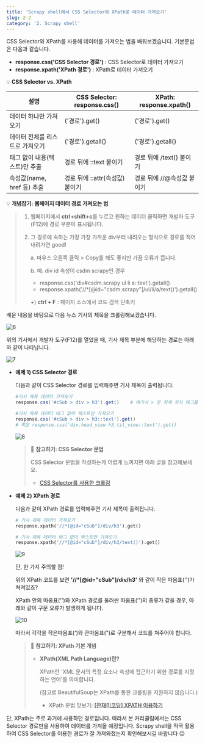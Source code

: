 ```yaml
---
title: 'Scrapy shell에서 CSS Selector와 XPath로 데이터 가져오기'
slug: 2-2
category: '2. Scrapy shell'
---
```

CSS Selector와 XPath를 사용해 데이터를 가져오는 법을 배워보겠습니다. 기본문법은 다음과 같습니다.

- **response.css('CSS Selector 경로')** : CSS Selector로 데이터 가져오기
- **response.xpath('XPath 경로')** : XPath로 데이터 가져오기

💡 **CSS Selector vs. XPath**

| 설명                            | CSS Selector: response.css()    | XPath: response.xpath()    |
| ------------------------------- | ------------------------------- | -------------------------- |
| 데이터 하나만 가져오기          | ('경로').get()                  | ('경로').get()             |
| 데이터 전체를 리스트로 가져오기 | ('경로').getall()               | ('경로').getall()          |
| 태그 없이 내용(텍스트)만 추출   | 경로 뒤에 ::text 붙이기         | 경로 뒤에 /text() 붙이기   |
| 속성값(name, href 등) 추출      | 경로 뒤에 ::attr(속성값) 붙이기 | 경로 뒤에 //@속성값 붙이기 |


💡 **개념잡기: 웹페이지 데이터 경로 가져오는 법**
>
> 1. 웹페이지에서 **ctrl+shift+c**를 누르고 원하는 데이터 클릭하면 개발자 도구(F12)에 경로 부분이 표시됩니다.
> 
> 2. 그 경로에 속하는 가장 가장 가까운 div부터 내려오는 형식으로 경로를 적어 내려가면 good!
>   
>    a. 마우스 오른쪽 클릭 > Copy를 해도 좋지만 가끔 오류가 뜹니다.
>    
>    b. 예: div id 속성이 csdm scrapy인 경우
>    - response.css('div#csdm.scrapy ul li a::text').getall()
>    - response.xpath('//*[@id="csdm.scrapy"]/ul/li/a/text()').getall()
>    
>    +) **ctrl + F** : 페이지 소스에서 코드 검색 단축키
    

배운 내용을 바탕으로 다음 뉴스 기사의 제목을 크롤링해보겠습니다.

![6](/scrapy/2-2/6.png)

위의 기사에서 개발자 도구(F12)를 열었을 때, 기사 제목 부분에 해당하는 경로는 아래와 같이 나타납니다.

![7](/scrapy/2-2/7.png)


- **예제 1) CSS Selector 경로**

    다음과 같이 CSS Selector 경로를 입력해주면 기사 제목이 출력됩니다.

    ```powershell
    #기사 제목 데이터 가져오기
    response.css('#cSub > div > h3').get()    # 여기서 > 은 직계 자식 태그를 의미
    
    #기사 제목 데이터 태그 없이 텍스트만 가져오기
    response.css('#cSub > div > h3::text').get()
    # 혹은 response.css('div.head_view h3.tit_view::text').get()
    ```

    ![8](/scrapy/2-2/8.png)

    > 📖 **참고하기: CSS Selector 문법**
    > 
    > CSS Selector 문법을 작성하는게 어렵게 느껴지면 아래 글을 참고해보세요.
    >
    > - [CSS Selector를 사용한 크롤링](https://www.fun-coding.org/crawl_basic4.html)
    

- **예제 2) XPath 경로**

    다음과 같이 XPath 경로를 입력해주면 기사 제목이 출력됩니다.

    ```python
    # 기사 제목 데이터 가져오기
    response.xpath('//*[@id="cSub"]/div/h3').get()
    
    # 기사 제목 데이터 태그 없이 텍스트만 가져오기
    response.xpath('//*[@id="cSub"]/div/h3/text()').get()
    ```

    ![9](/scrapy/2-2/9.png)

    단, 한 가지 주의할 점!

    위의 XPath 코드를 보면 **'//*[@id="cSub"]/div/h3'** 와 같이 작은 따옴표('')가 쳐져있죠?

    XPath 안의 따옴표('')와 XPath 경로를 둘러싼 따옴표('')의 종류가 같을 경우, 아래와 같이 구문 오류가 발생하게 됩니다.

    ![10](/scrapy/2-2/10.png)

    따라서 각각을 작은따옴표(')와 큰따옴표(")로 구분해서 코드를 쳐주어야 합니다.

    > 📖 **참고하기: XPath 기본 개념**
    >
    > - **XPath(XML Path Language)란?**
    >  
    >    XPath란 'XML 문서의 특정 요소나 속성에 접근하기 위한 경로를 지정하는 언어'를 의미합니다.
    >    
    >    (참고로 BeautifulSoup는 XPath를 통한 크롤링을 지원하지 않습니다.)
    >    
    >    - XPath 문법 맛보기: [[잔재미코딩] XPATH 이용하기](https://www.fun-coding.org/crawl_advance5.html)


단, XPath는 주로 과거에 사용하던 경로입니다. 따라서 본 커리큘럼에서는 CSS Selector 경로만을 사용하여 데이터를 가져올 예정입니다. Scrapy shell을 적극 활용하여 CSS Selector를 이용한 경로가 잘 가져와졌는지 확인해보시길 바랍니다 😉
